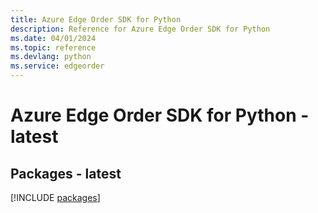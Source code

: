 ```yaml
---
title: Azure Edge Order SDK for Python
description: Reference for Azure Edge Order SDK for Python
ms.date: 04/01/2024
ms.topic: reference
ms.devlang: python
ms.service: edgeorder
---
```

# Azure Edge Order SDK for Python - latest
## Packages - latest
[!INCLUDE [packages](edge-order-index.md)]
